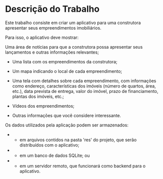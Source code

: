 # Descrição do Trabalho

Este trabalho consiste em criar um aplicativo para uma construtora apresentar seus empreendimentos imobiliários.

Para isso, o aplicativo deve mostrar:

Uma área de notícias para que a construtora possa apresentar seus lançamentos e outras informações relevantes;

* Uma lista com os empreendimentos da construtora;

* Um mapa indicando o local de cada empreendimento;

* Uma tela com detalhes sobre cada empreendimento, com informações como endereço, características dos imóveis (número de quartos, área, etc.), data prevista de entrega, valor do imóvel, prazo de financiamento, plantas dos imóveis, etc.;

* Vídeos dos empreendimentos;

* Outras informações que você considere interessante.

Os dados utilizados pela aplicação podem ser armazenados:

* * em arquivos contidos na pasta 'res' do projeto, que serão distribuídos com o aplicativo;
* * em um banco de dados SQLite; ou
* * em um servidor remoto, que funcionará como backend para o aplicativo.
